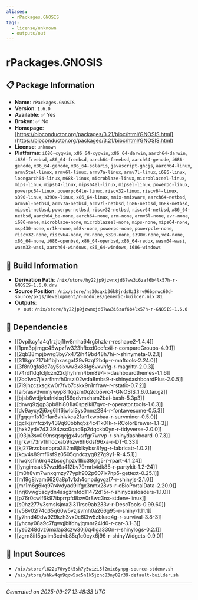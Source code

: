 ```yaml
---
aliases:
  - rPackages.GNOSIS
tags:
  - license/unknown
  - outputs/out
---
```


# rPackages.GNOSIS

## 📋 Package Information

- **Name**: `rPackages.GNOSIS`
- **Version**: `1.6.0`
- **Available**: ✅ Yes
- **Broken**: ✅ No
- **Homepage**: [https://bioconductor.org/packages/3.21/bioc/html/GNOSIS.html](https://bioconductor.org/packages/3.21/bioc/html/GNOSIS.html)
- **License**: `unknown`
- **Platforms**: `i686-cygwin`, `x86_64-cygwin`, `x86_64-darwin`, `aarch64-darwin`, `i686-freebsd`, `x86_64-freebsd`, `aarch64-freebsd`, `aarch64-genode`, `i686-genode`, `x86_64-genode`, `x86_64-solaris`, `javascript-ghcjs`, `aarch64-linux`, `armv5tel-linux`, `armv6l-linux`, `armv7a-linux`, `armv7l-linux`, `i686-linux`, `loongarch64-linux`, `m68k-linux`, `microblaze-linux`, `microblazeel-linux`, `mips-linux`, `mips64-linux`, `mips64el-linux`, `mipsel-linux`, `powerpc-linux`, `powerpc64-linux`, `powerpc64le-linux`, `riscv32-linux`, `riscv64-linux`, `s390-linux`, `s390x-linux`, `x86_64-linux`, `mmix-mmixware`, `aarch64-netbsd`, `armv6l-netbsd`, `armv7a-netbsd`, `armv7l-netbsd`, `i686-netbsd`, `m68k-netbsd`, `mipsel-netbsd`, `powerpc-netbsd`, `riscv32-netbsd`, `riscv64-netbsd`, `x86_64-netbsd`, `aarch64_be-none`, `aarch64-none`, `arm-none`, `armv6l-none`, `avr-none`, `i686-none`, `microblaze-none`, `microblazeel-none`, `mips-none`, `mips64-none`, `msp430-none`, `or1k-none`, `m68k-none`, `powerpc-none`, `powerpcle-none`, `riscv32-none`, `riscv64-none`, `rx-none`, `s390-none`, `s390x-none`, `vc4-none`, `x86_64-none`, `i686-openbsd`, `x86_64-openbsd`, `x86_64-redox`, `wasm64-wasi`, `wasm32-wasi`, `aarch64-windows`, `x86_64-windows`, `i686-windows`

## 🔧 Build Information

- **Derivation Path**: `/nix/store/hy22jp9jzwnxjd67ww3i6zaf6b4lx57h-r-GNOSIS-1.6.0.drv`
- **Source Position**: `/nix/store/ns30sqxb36k8jrds8z18rv96bpnwc60d-source/pkgs/development/r-modules/generic-builder.nix:81`
- **Outputs**:
  - `out`:  `/nix/store/hy22jp9jzwnxjd67ww3i6zaf6b4lx57h-r-GNOSIS-1.6.0`

## 🔗 Dependencies

- [[0vpikcy1a4q1rzjbj1hv8mha64rg5hzk-r-reshape2-1.4.4]]
- [[1pm3pjlmgc45wpzfw323hfbxd0ccfc4i-r-compareGroups-4.9.1]]
- [[2qb38mpjbwrg3by7x472ih49bd48h7hi-r-shinymeta-0.2.1]]
- [[31lkgm717bh1bjhxasgaf39v9zqf2bdp-r-maftools-2.24.0]]
- [[3f8n9gfa8d7ay5sixww3x88fg6vxvhfg-r-magrittr-2.0.3]]
- [[74rdl1dqfcljlczn22djhyhrrn4bm894-r-dashboardthemes-1.1.6]]
- [[7cc1wc7jlxzrfhmfh0rszi02wda8mbs9-r-shinydashboardPlus-2.0.5]]
- [[7i9jhzczxsgkw0r7fvb7cskx9n1nfraw-r-rstatix-0.7.2]]
- [[al5rasvdvnmywyp8rfqqzm0q2cb5vrc4-GNOSIS_1.6.0.tar.gz]]
- [[bjsb6wdjykafnkixq156qdvmxhsm2bai-bash-5.3p3]]
- [[dnwq9zjgp3pb8hi801la0spzlkll7qvc-r-operator.tools-1.6.3]]
- [[dv9ayxy2j6xg6llf6jwlcl3ys0nmz284-r-fontawesome-0.5.3]]
- [[fgqqm1s10h1ar6vhlvkca21an1xwbbaa-r-survminer-0.5.0]]
- [[gclkjzmfcz4y439q60bbhq5z4c41k01k-r-RColorBrewer-1.1-3]]
- [[hxk2ydv743i394zsc0qad6p2dqckb0yn-r-tidyverse-2.0.0]]
- [[i93jn3sv099nsqsqcjgx4vsrfgr7wrvp-r-shinydashboard-0.7.3]]
- [[jjrkwr73rv1hhccxab9hzw9h6dsf96xa-r-DT-0.33]]
- [[kj279rzcbsnbpra382m8jblkybsr8fyg-r-fabricatr-1.0.2]]
- [[kqv4s89mf6sf9z0505qndczyg827g9y1-R-4.5.1]]
- [[lwqksfin6rq42bsqghpzv1llic38glg5-r-rpart-4.1.24]]
- [[lyngimsak57vzd6a412bv79rnrb4dk85-r-partykit-1.2-24]]
- [[m0h8vm7wnxqmzy77yph902p607lx7np5-gettext-0.25.1]]
- [[m19g8jvam6626a8p1v1xh4qnpdgvgzl7-r-shinyjs-2.1.0]]
- [[mr1m6g6kq97r4vdyad9ilfgx3nmx28vs-r-cBioPortalData-2.20.0]]
- [[nrj6vwg5aqydn4asgzrnfdq11472d15r-r-shinycssloaders-1.1.0]]
- [[p76r0cwlf6k97ibprrpfd8xw0r8wc3nx-stdenv-linux]]
- [[s0hz277y3smslsjma2i311rsc9ab233v-r-DescTools-0.99.60]]
- [[v58v02l74q35q60w5vzjsvmh0a266g95-r-shiny-1.11.1]]
- [[y7nnd49dw929kzh3vx0c6l3w5zbkaq4g-r-survival-3.8-3]]
- [[yhcny08a9c7fgwqjbifdnyjqmnr24id0-r-car-3.1-3]]
- [[ys6248dvz6mxlap3czw30j6q4lga330n-r-shinylogs-0.2.1]]
- [[zgrn8iif5gsiim3cdvb85q1c0cyx6j96-r-shinyWidgets-0.9.0]]

## 📁 Input Sources

- `/nix/store/l622p70vy8k5sh7y5wizi5f2mic6ynpg-source-stdenv.sh`
- `/nix/store/shkw4qm9qcw5sc5n1k5jznc83ny02r39-default-builder.sh`

---
*Generated on 2025-09-27 12:48:33 UTC*
